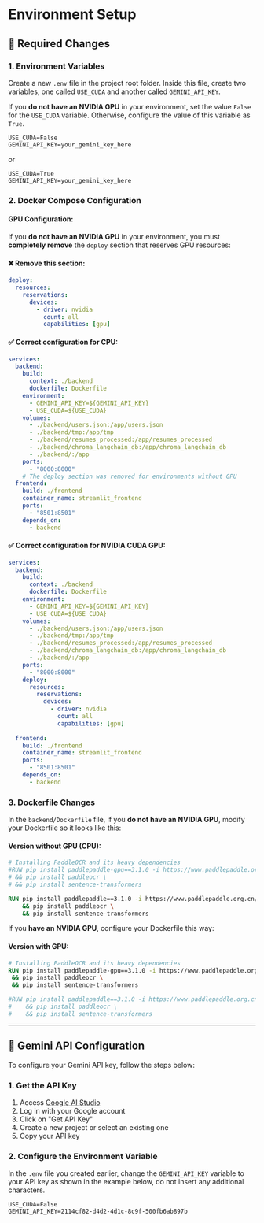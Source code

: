 # Environment Setup

## 🔧 Required Changes

### 1. Environment Variables

Create a new `.env` file in the project root folder. Inside this file, create two variables, one called `USE_CUDA` and another called `GEMINI_API_KEY`.

If you **do not have an NVIDIA GPU** in your environment, set the value `False` for the `USE_CUDA` variable. Otherwise, configure the value of this variable as `True`.

```env
USE_CUDA=False
GEMINI_API_KEY=your_gemini_key_here
```
or

```env
USE_CUDA=True
GEMINI_API_KEY=your_gemini_key_here
```

### 2. Docker Compose Configuration

#### GPU Configuration:
If you **do not have an NVIDIA GPU** in your environment, you must **completely remove** the `deploy` section that reserves GPU resources:

#### ❌ Remove this section:
```yaml
deploy:
  resources:
    reservations:
      devices:
        - driver: nvidia
          count: all
          capabilities: [gpu]
```

#### ✅ Correct configuration for CPU:
```yaml
services:
  backend:
    build:
      context: ./backend
      dockerfile: Dockerfile
    environment:
      - GEMINI_API_KEY=${GEMINI_API_KEY}
      - USE_CUDA=${USE_CUDA}
    volumes:
      - ./backend/users.json:/app/users.json
      - ./backend/tmp:/app/tmp 
      - ./backend/resumes_processed:/app/resumes_processed 
      - ./backend/chroma_langchain_db:/app/chroma_langchain_db
      - ./backend/:/app   
    ports:
      - "8000:8000"
    # The deploy section was removed for environments without GPU
  frontend:
    build: ./frontend
    container_name: streamlit_frontend
    ports:
      - "8501:8501"
    depends_on:
      - backend
```
#### ✅ Correct configuration for NVIDIA CUDA GPU:
```yaml
services:
  backend:
    build:
      context: ./backend
      dockerfile: Dockerfile
    environment:
      - GEMINI_API_KEY=${GEMINI_API_KEY}
      - USE_CUDA=${USE_CUDA}
    volumes:
      - ./backend/users.json:/app/users.json
      - ./backend/tmp:/app/tmp 
      - ./backend/resumes_processed:/app/resumes_processed 
      - ./backend/chroma_langchain_db:/app/chroma_langchain_db
      - ./backend/:/app   
    ports:
      - "8000:8000"
    deploy:
      resources:
        reservations:
          devices:
            - driver: nvidia
              count: all
              capabilities: [gpu]
              
  frontend:
    build: ./frontend
    container_name: streamlit_frontend
    ports:
      - "8501:8501"
    depends_on:
      - backend
```

### 3. Dockerfile Changes

In the `backend/Dockerfile` file, if you **do not have an NVIDIA GPU**, modify your Dockerfile so it looks like this:

#### Version without GPU (CPU):
```dockerfile
# Installing PaddleOCR and its heavy dependencies
#RUN pip install paddlepaddle-gpu==3.1.0 -i https://www.paddlepaddle.org.cn/packages/stable/cu118/ \
# && pip install paddleocr \
# && pip install sentence-transformers

RUN pip install paddlepaddle==3.1.0 -i https://www.paddlepaddle.org.cn/packages/stable/cpu/ \
    && pip install paddleocr \
    && pip install sentence-transformers
```

If you **have an NVIDIA GPU**, configure your Dockerfile this way:

#### Version with GPU:
```dockerfile
# Installing PaddleOCR and its heavy dependencies
RUN pip install paddlepaddle-gpu==3.1.0 -i https://www.paddlepaddle.org.cn/packages/stable/cu118/ \
 && pip install paddleocr \
 && pip install sentence-transformers

#RUN pip install paddlepaddle==3.1.0 -i https://www.paddlepaddle.org.cn/packages/stable/cpu/ \
#    && pip install paddleocr \
#    && pip install sentence-transformers

```
---

## 🔑 Gemini API Configuration

To configure your Gemini API key, follow the steps below:

### 1. Get the API Key

1. Access [Google AI Studio](https://aistudio.google.com/)
2. Log in with your Google account
3. Click on "Get API Key"
4. Create a new project or select an existing one
5. Copy your API key

### 2. Configure the Environment Variable

In the `.env` file you created earlier, change the `GEMINI_API_KEY` variable to your API key as shown in the example below, do not insert any additional characters.

```env
USE_CUDA=False
GEMINI_API_KEY=2114cf82-d4d2-4d1c-8c9f-500fb6ab897b
```